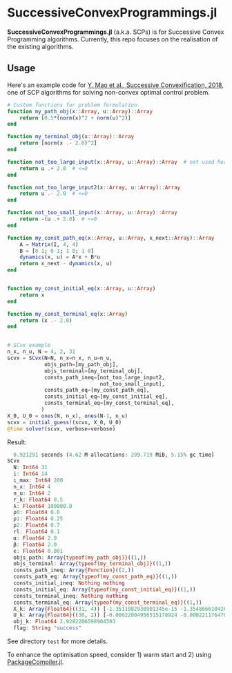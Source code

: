 # SuccessiveConvexProgrammings.jl
**SuccessiveConvexProgrammings.jl** (a.k.a. SCPs)
is for Successive Convex Programming algorithms.
Currently,
this repo focuses on the realisation of the existing algorithms.

## Usage
Here's an example code for
[Y. Mao et al., Successive Convexification, 2018](https://arxiv.org/abs/1804.06539),
one of SCP algorithms for solving non-convex optimal control problem.

```julia
# Custom functions for problem formulation
function my_path_obj(x::Array, u::Array)::Array
    return [0.5*(norm(x)^2 + norm(u)^2)]
end

function my_terminal_obj(x::Array)::Array
    return [norm(x .- 2.0)^2]
end

function not_too_large_input(x::Array, u::Array)::Array  # not used here
    return u .+ 2.0  # <=0
end

function not_too_large_input2(x::Array, u::Array)::Array
    return u .- 2.0  # <=0
end

function not_too_small_input(x::Array, u::Array)::Array
    return -(u .+ 2.0)  # <=0
end

function my_const_path_eq(x::Array, u::Array, x_next::Array)::Array
    A = Matrix(I, 4, 4)
    B = [0 1; 0 1; 1 0; 1 0]
    dynamics(x, u) = A*x + B*u
    return x_next - dynamics(x, u)
end


function my_const_initial_eq(x::Array, u::Array)
    return x
end

function my_const_terminal_eq(x::Array)
    return (x .- 2.0)
end


# SCvx example
n_x, n_u, N = 4, 2, 31
scvx = SCvx(N=N, n_x=n_x, n_u=n_u,
            objs_path=[my_path_obj],
            objs_terminal=[my_terminal_obj],
            consts_path_ineq=[not_too_large_input2,
                              not_too_small_input],
            consts_path_eq=[my_const_path_eq],
            consts_initial_eq=[my_const_initial_eq],
            consts_terminal_eq=[my_const_terminal_eq],
           )
X_0, U_0 = ones(N, n_x), ones(N-1, n_u)
scvx = initial_guess!(scvx, X_0, U_0)
@time solve!(scvx, verbose=verbose)
```

Result:

```julia
  0.921291 seconds (4.62 M allocations: 299.719 MiB, 5.15% gc time)
SCvx
  N: Int64 31
  i: Int64 14
  i_max: Int64 200
  n_x: Int64 4
  n_u: Int64 2
  r_k: Float64 0.5
  λ: Float64 100000.0
  ρ0: Float64 0.0
  ρ1: Float64 0.25
  ρ2: Float64 0.7
  rl: Float64 0.1
  α: Float64 2.0
  β: Float64 2.0
  ϵ: Float64 0.001
  objs_path: Array{typeof(my_path_obj)}((1,))
  objs_terminal: Array{typeof(my_terminal_obj)}((1,))
  consts_path_ineq: Array{Function}((2,))
  consts_path_eq: Array{typeof(my_const_path_eq)}((1,))
  consts_initial_ineq: Nothing nothing
  consts_initial_eq: Array{typeof(my_const_initial_eq)}((1,))
  consts_terminal_ineq: Nothing nothing
  consts_terminal_eq: Array{typeof(my_const_terminal_eq)}((1,))
  X_k: Array{Float64}((31, 4)) [-1.3511982930901345e-15 -1.3548666104268918e-15 -1.380711075409979e-15 -1.3816195819191138e-15; -0.00022117647021521698 -0.00022117647021522433 -0.0002200495650853284 -0.0002200495650853302; … ; 0.5772280007439645 0.5772280007439643 0.5772237620536798 0.5772237620536798; 2.000000000537185 2.000000000537185 2.000000000537199 2.000000000537199]
  U_k: Array{Float64}((30, 2)) [-0.00022004956515178924 -0.00022117647028205013; -6.284246324169491e-5 -6.288074341830041e-5; … ; 0.41606753466786084 0.4160697952736614; 1.4227762395362158 1.4227720008458915]
  obj_k: Float64 2.9282206598904503
  flag: String "success"
```

See directory `test` for more details.

To enhance the optimisation speed,
consider 1) warm start and 2) using [PackageCompiler.jl](https://github.com/JuliaLang/PackageCompiler.jl).
